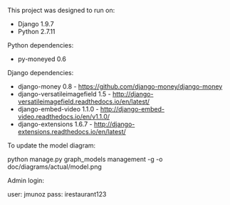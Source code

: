 This project was designed to run on:

- Django 1.9.7
- Python 2.7.11

Python dependencies:

- py-moneyed 0.6

Django dependencies:

- django-money 0.8 - https://github.com/django-money/django-money
- django-versatileimagefield 1.5 - http://django-versatileimagefield.readthedocs.io/en/latest/
- django-embed-video 1.1.0 - http://django-embed-video.readthedocs.io/en/v1.1.0/
- django-extensions 1.6.7 - http://django-extensions.readthedocs.io/en/latest/

To update the model diagram:

python manage.py graph_models management -g -o doc/diagrams/actual/model.png

Admin login:

user: jmunoz
pass: irestaurant123
